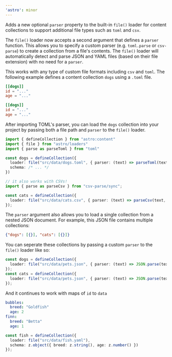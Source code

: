 ```yaml
---
'astro': minor
---
```


Adds a new optional `parser` property to the built-in `file()` loader for content collections to support additional file types such as `toml` and `csv`.

The `file()` loader now accepts a second argument that defines a `parser` function. This allows you to specify a custom parser (e.g. `toml.parse` or `csv-parse`) to create a collection from a file's contents. The `file()` loader will automatically detect and parse JSON and YAML files (based on their file extension) with no need for a `parser`.

This works with any type of custom file formats including `csv` and `toml`. The following example defines a content collection `dogs` using a `.toml` file.
```toml
[[dogs]]
id = "..."
age = "..."

[[dogs]]
id = "..."
age = "..."
```
After importing TOML's parser, you can load the `dogs` collection into your project by passing both a file path and `parser` to the `file()` loader.
```typescript
import { defineCollection } from "astro:content"
import { file } from "astro/loaders"
import { parse as parseToml } from "toml"

const dogs = defineCollection({
  loader: file("src/data/dogs.toml", { parser: (text) => parseToml(text).dogs }),
  schema: /* ... */
})

// it also works with CSVs!
import { parse as parseCsv } from "csv-parse/sync";

const cats = defineCollection({
  loader: file("src/data/cats.csv", { parser: (text) => parseCsv(text, { columns: true, skipEmptyLines: true })})
});
```

The `parser` argument also allows you to load a single collection from a nested JSON document. For example, this JSON file contains multiple collections:
```json
{"dogs": [{}], "cats": [{}]}
```

You can seperate these collections by passing a custom `parser` to the `file()` loader like so:
```typescript
const dogs = defineCollection({
  loader: file("src/data/pets.json", { parser: (text) => JSON.parse(text).dogs })
});
const cats = defineCollection({
  loader: file("src/data/pets.json", { parser: (text) => JSON.parse(text).cats })
});
```

And it continues to work with maps of `id` to `data`
```yaml
bubbles:
  breed: "Goldfish"
  age: 2
finn:
  breed: "Betta"
  age: 1
```

```typescript
const fish = defineCollection({ 
  loader: file("src/data/fish.yaml"), 
  schema: z.object({ breed: z.string(), age: z.number() }) 
});
```
